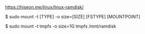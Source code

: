 https://hiseon.me/linux/linux-ramdisk/


$ sudo mount -t [TYPE] -o size=[SIZE] [FSTYPE] [MOUNTPOINT]



$ sudo mount -t tmpfs -o size=1G tmpfs /mnt/ramdisk

